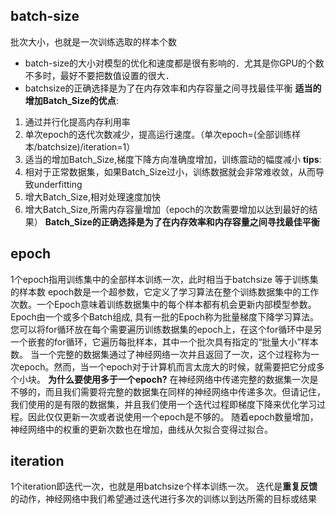 ##  **batch-size**
批次大小，也就是一次训练选取的样本个数
* batch-size的大小对模型的优化和速度都是很有影响的．尤其是你GPU的个数不多时，最好不要把数值设置的很大．
* batchsize的正确选择是为了在内存效率和内存容量之间寻找最佳平衡
**适当的增加Batch_Size的优点**:
1. 通过并行化提高内存利用率
2. 单次epoch的迭代次数减少，提高运行速度。（单次epoch=(全部训练样本/batchsize)/iteration=1）
3. 适当的增加Batch_Size,梯度下降方向准确度增加，训练震动的幅度减小
**tips**:
1. 相对于正常数据集，如果Batch_Size过小，训练数据就会非常难收敛，从而导致underfitting
2. 增大Batch_Size,相对处理速度加快
3. 增大Batch_Size,所需内存容量增加（epoch的次数需要增加以达到最好的结果）
**Batch_Size的正确选择是为了在内存效率和内存容量之间寻找最佳平衡**
##  **epoch**
1个epoch指用训练集中的全部样本训练一次，此时相当于batchsize 等于训练集的样本数
epoch数是一个超参数，它定义了学习算法在整个训练数据集中的工作次数。一个Epoch意味着训练数据集中的每个样本都有机会更新内部模型参数。Epoch由一个或多个Batch组成, 具有一批的Epoch称为批量梯度下降学习算法。您可以将for循环放在每个需要遍历训练数据集的epoch上，在这个for循环中是另一个嵌套的for循环，它遍历每批样本，其中一个批次具有指定的“批量大小”样本数。
当一个完整的数据集通过了神经网络一次并且返回了一次，这个过程称为一次epoch。然而，当一个epoch对于计算机而言太庞大的时候，就需要把它分成多个小块。
**为什么要使用多于一个epoch?**
在神经网络中传递完整的数据集一次是不够的，而且我们需要将完整的数据集在同样的神经网络中传递多次。但请记住，我们使用的是有限的数据集，并且我们使用一个迭代过程即梯度下降来优化学习过程。因此仅仅更新一次或者说使用一个epoch是不够的。
随着epoch数量增加，神经网络中的权重的更新次数也在增加，曲线从欠拟合变得过拟合。
## **iteration**
1个iteration即迭代一次，也就是用batchsize个样本训练一次。
迭代是**重复反馈**的动作，神经网络中我们希望通过迭代进行多次的训练以到达所需的目标或结果